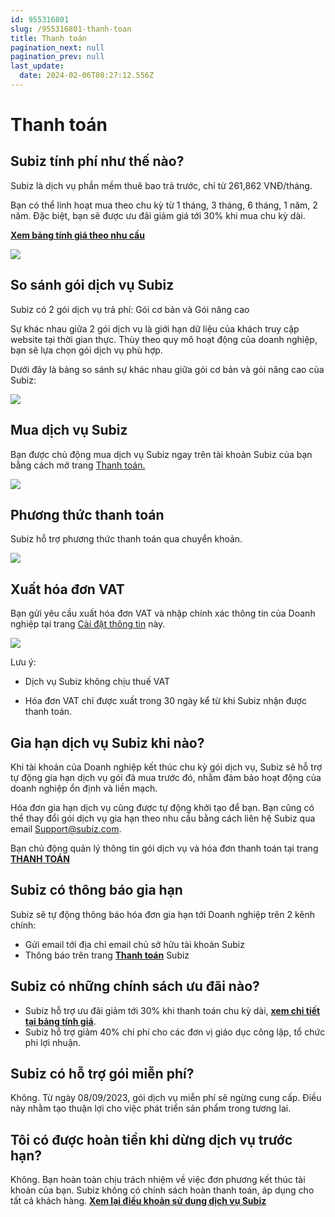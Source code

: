 ```yaml
---
id: 955316801
slug: /955316801-thanh-toan
title: Thanh toán
pagination_next: null
pagination_prev: null
last_update:
  date: 2024-02-06T08:27:12.556Z
---
```


# Thanh toán

## Subiz tính phí như thế nào?




Subiz là dịch vụ phần mềm thuê bao trả trước, chỉ từ 261,862 VNĐ/tháng.



Bạn có thể linh hoạt mua theo chu kỳ từ 1 tháng, 3 tháng, 6 tháng, 1 năm, 2 năm. Đặc biệt, bạn sẽ được ưu đãi giảm giá tới 30% khi mua chu kỳ dài.



**[Xem bảng tính giá theo nhu cầu](https://subiz.com.vn/vi/calculator.html)**




![](https://vcdn.subiz-cdn.com/file/5c65533be9b6c9314ef551c71e17375811e754072bc8d10941185980e3188848_acpxkgumifuoofoosble)

## So sánh gói dịch vụ Subiz


Subiz có 2 gói dịch vụ trả phí: Gói cơ bản và Gói nâng cao



Sự khác nhau giữa 2 gói dịch vụ là giới hạn dữ liệu của khách truy cập website tại thời gian thực. Thùy theo quy mô hoạt động của doanh nghiệp, bạn sẽ lựa chọn gói dịch vụ phù hợp.



Dưới đây là bảng so sánh sự khác nhau giữa gói cơ bản và gói nâng cao của Subiz:




![](https://vcdn.subiz-cdn.com/file/f632a3b5679cfbfe389242be5f5ee1cb168aa3b56830eb5172132ed9be3ab9da_acpxkgumifuoofoosble)

## Mua dịch vụ Subiz


Bạn được chủ động mua dịch vụ Subiz ngay trên tài khoản Subiz của bạn bằng cách mở trang [Thanh toán.](https://app.subiz.com.vn/subscriptions) 


![](https://vcdn.subiz-cdn.com/file/f3067ed24b1a3c1ed9663e98e4012348e25b0a136f66e868a994256e486a5bce_acpxkgumifuoofoosble)



## Phương thức thanh toán


Subiz hỗ trợ phương thức thanh toán qua chuyển khoản.




![](https://vcdn.subiz-cdn.com/file/30c22774f0aff29a3c482841c578317abe344a8b46a96a3123da5c8b9de0e510_acpxkgumifuoofoosble)



## Xuất hóa đơn VAT


Bạn gửi yêu cầu xuất hóa đơn VAT và nhập chính xác thông tin của Doanh nghiệp tại trang [Cài đặt thông tin](https://app.subiz.com.vn/settings/) này.


![](https://vcdn.subiz-cdn.com/file/097dec01ca8d827a22e273425f9ec9ecde5eee629546dc78332a23adae427cbc_acpxkgumifuoofoosble)


Lưu ý:

+ Dịch vụ Subiz không chịu thuế VAT

+ Hóa đơn VAT chỉ được xuất trong 30 ngày kể từ khi Subiz nhận được thanh toán.
## Gia hạn dịch vụ Subiz khi nào?


Khi tài khoản của Doanh nghiệp kết thúc chu kỳ gói dịch vụ, Subiz sẽ hỗ trợ tự động gia hạn dịch vụ gói đã mua trước đó, nhằm đảm bảo hoạt động của doanh nghiệp ổn định và liền mạch.



Hóa đơn gia hạn dịch vụ cũng được tự động khởi tạo để bạn. Bạn cũng có thể thay đổi gói dịch vụ gia hạn theo nhu cầu bằng cách liên hệ Subiz qua email Support@subiz.com.



Bạn chủ động quản lý thông tin gói dịch vụ và hóa đơn thanh toán tại trang **[THANH TOÁN](https://app.subiz.com.vn/subscriptions)**
## Subiz có thông báo gia hạn


Subiz sẽ tự động thông báo hóa đơn gia hạn tới Doanh nghiệp trên 2 kênh chính:

- Gửi email tới địa chỉ email chủ sở hữu tài khoản Subiz
- Thông báo trên trang **[Thanh toán](https://app.subiz.com.vn/subscriptions)** Subiz
## Subiz có những chính sách ưu đãi nào?


- Subiz hỗ trợ ưu đãi giảm tới 30% khi thanh toán chu kỳ dài, **[xem chi tiết tại bảng tính giá](https://subiz.com.vn/vi/calculator.html)**.
- Subiz hỗ trợ giảm 40% chi phí cho các đơn vị giáo dục công lập, tổ chức phi lợi nhuận.
## Subiz có hỗ trợ gói miễn phí?


Không. Từ ngày 08/09/2023, gói dịch vụ miễn phí sẽ ngừng cung cấp. Điều này nhằm tạo thuận lợi cho việc phát triển sản phẩm trong tương lai.
## Tôi có được hoàn tiền khi dừng dịch vụ trước hạn?


Không. Bạn hoàn toàn chịu trách nhiệm về việc đơn phương kết thúc tài khoản của bạn. Subiz không có chính sách hoàn thanh toán, áp dụng cho tất cả khách hàng. **[Xem lại điều khoản sử dụng dịch vụ Subiz](https://subiz.com.vn/vi/terms-of-service.html)**
